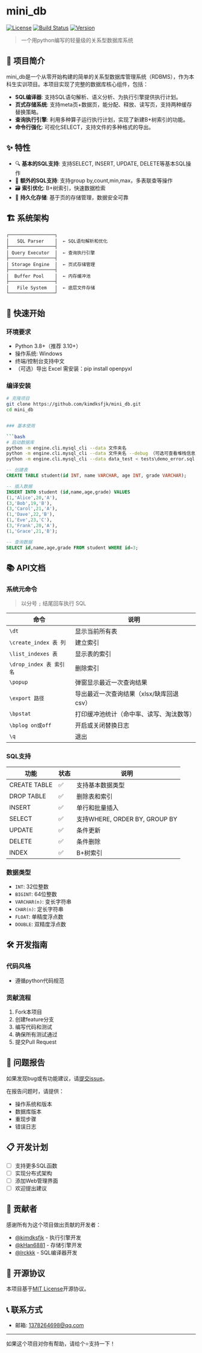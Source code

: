 # mini_db

[![License](https://img.shields.io/badge/license-MIT-blue.svg)](LICENSE)
[![Build Status](https://img.shields.io/badge/build-passing-brightgreen.svg)](https://github.com/yourusername/projectname/actions)
[![Version](https://img.shields.io/badge/version-v1.0.0-orange.svg)](https://github.com/yourusername/projectname/releases)

> 一个用python编写的轻量级的关系型数据库系统

## 📖 项目简介

mini_db是一个从零开始构建的简单的关系型数据库管理系统（RDBMS），作为本科生实训项目。本项目实现了完整的数据库核心组件，包括：

- **SQL编译器**: 支持SQL语句解析、语义分析、为执行引擎提供执行计划。
- **页式存储系统**: 支持meta页+数据页，能分配、释放、读写页，支持两种缓存替换策略。
- **查询执行引擎**: 利用多种算子运行执行计划，实现了新建B+树索引的功能。
- **命令行强化**: 可视化SELECT，支持文件的多种格式的导出。

## ✨ 特性

- 🔍 **基本的SQL支持**: 支持SELECT, INSERT, UPDATE, DELETE等基本SQL操作
- 🔧 **额外的SQL支持**: 支持group by,count,min,max，多表联查等操作
- 🗃️ **索引优化**: B+树索引，快速数据检索
- 💾 **持久化存储**: 基于页的存储管理，数据安全可靠


## 🏗️ 系统架构

```
┌─────────────────┐
│   SQL Parser    │  ← SQL语句解析和优化
├─────────────────┤
│ Query Executor  │  ← 查询执行引擎
├─────────────────┤
│ Storage Engine  │  ← 页式存储管理
├─────────────────┤
│  Buffer Pool    │  ← 内存缓冲池
├─────────────────┤
│   File System   │  ← 底层文件存储
└─────────────────┘
```

## 🚀 快速开始

### 环境要求

- Python 3.8+（推荐 3.10+）
- 操作系统: Windows
- 终端/控制台支持中文
- （可选）导出 Excel 需安装：pip install openpyxl


### 编译安装

```bash
# 克隆项目
git clone https://github.com/kimdksfjk/mini_db.git
cd mini_db


### 基本使用

```bash
# 启动数据库
python -m engine.cli.mysql_cli --data 文件夹名
python -m engine.cli.mysql_cli --data 文件夹名 --debug （可选可查看堆栈信息）
python -m engine.cli.mysql_cli --data data_test < tests\demo_error.sql（直接运行文件不支持注释）
```

```sql
-- 创建表
CREATE TABLE student(id INT, name VARCHAR, age INT, grade VARCHAR);

-- 插入数据
INSERT INTO student (id,name,age,grade) VALUES 
(1,'Alice',20,'A'), 
(3,'Bob',19,'B'), 
(3,'Carol',21,'A'), 
(1,'Dave',22,'B'), 
(1,'Eve',23,'C'), 
(3,'Frank',20,'A'), 
(1,'Grace',21,'B');

-- 查询数据
SELECT id,name,age,grade FROM student WHERE id=3;
```

## 📚 API文档

### 系统元命令
> 以分号 `;` 结尾回车执行 SQL

| 命令                  | 说明                      |
|---------------------|-------------------------|
| `\dt`               | 显示当前所有表                 |
| `\create_index 表 列` | 建立索引                    |
| `\list_indexes 表`   | 显示表的索引                  |
| `\drop_index 表 索引名` | 删除索引                    |
| `\popup`            | 弹窗显示最近一次查询结果            |
| `\export 路径`        | 导出最近一次查询结果（xlsx/缺库回退 csv） |
| `\bpstat`           | 打印缓冲池统计（命中率、读写、淘汰数等）    |
| `\bplog on或off`     | 开启或关闭替换日志               |
| `\q`                | 退出                      |

### SQL支持

| 功能 | 状态 | 说明 |
|------|------|------|
| CREATE TABLE | ✅ | 支持基本数据类型 |
| DROP TABLE | ✅ | 删除表和索引 |
| INSERT | ✅ | 单行和批量插入 |
| SELECT | ✅ | 支持WHERE, ORDER BY, GROUP BY |
| UPDATE | ✅ | 条件更新 |
| DELETE | ✅ | 条件删除 |
| INDEX | ✅ | B+树索引 |


### 数据类型

- `INT`: 32位整数
- `BIGINT`: 64位整数
- `VARCHAR(n)`: 变长字符串
- `CHAR(n)`: 定长字符串
- `FLOAT`: 单精度浮点数
- `DOUBLE`: 双精度浮点数

## 🛠️ 开发指南

### 代码风格

- 遵循python代码规范

### 贡献流程

1. Fork本项目
2. 创建feature分支
3. 编写代码和测试
4. 确保所有测试通过
5. 提交Pull Request

## 🐛 问题报告

如果发现bug或有功能建议，请[提交issue](https://github.com/kimdksfjk/mini_db.git/issues)。

在报告问题时，请提供：
- 操作系统和版本
- 数据库版本
- 重现步骤
- 错误日志

## 📋 开发计划

- [ ] 支持更多SQL函数
- [ ] 实现分布式架构
- [ ] 添加Web管理界面
- [ ] 欢迎提出建议

## 🤝 贡献者

感谢所有为这个项目做出贡献的开发者：

- [@kimdksfjk](https://github.com/kimdksfjk) - 执行引擎开发
- [@kHan6881](https://github.com/kHan6881) - 存储引擎开发
- [@lrckkk](https://github.com/lrckkk) - SQL编译器开发

## 📄 开源协议

本项目基于[MIT License](LICENSE)开源协议。

## 📞 联系方式

- 邮箱: 1378264698@qq.com

---

如果这个项目对你有帮助，请给个⭐️支持一下！